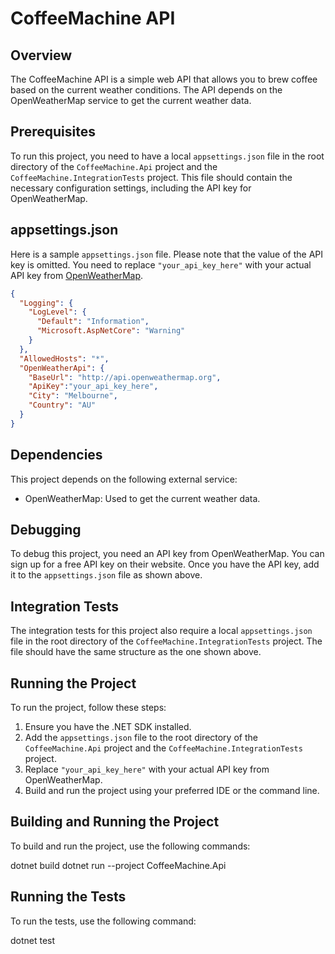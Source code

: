 # CoffeeMachine API

## Overview
The CoffeeMachine API is a simple web API that allows you to brew coffee based on the current weather conditions. The API depends on the OpenWeatherMap service to get the current weather data.

## Prerequisites
To run this project, you need to have a local `appsettings.json` file in the root directory of the `CoffeeMachine.Api` project and the `CoffeeMachine.IntegrationTests` project. This file should contain the necessary configuration settings, including the API key for OpenWeatherMap.

## appsettings.json
Here is a sample `appsettings.json` file. Please note that the value of the API key is omitted. You need to replace `"your_api_key_here"` with your actual API key from [OpenWeatherMap](https://openweathermap.org/).

```Json
{
  "Logging": {
    "LogLevel": {
      "Default": "Information",
      "Microsoft.AspNetCore": "Warning"
    }
  },
  "AllowedHosts": "*",
  "OpenWeatherApi": {
    "BaseUrl": "http://api.openweathermap.org",
    "ApiKey":"your_api_key_here",
    "City": "Melbourne",
    "Country": "AU"
  }
}
```

## Dependencies
This project depends on the following external service:
- OpenWeatherMap: Used to get the current weather data.

## Debugging
To debug this project, you need an API key from OpenWeatherMap. You can sign up for a free API key on their website. Once you have the API key, add it to the `appsettings.json` file as shown above.

## Integration Tests
The integration tests for this project also require a local `appsettings.json` file in the root directory of the `CoffeeMachine.IntegrationTests` project. The file should have the same structure as the one shown above.

## Running the Project
To run the project, follow these steps:
1. Ensure you have the .NET SDK installed.
2. Add the `appsettings.json` file to the root directory of the `CoffeeMachine.Api` project and the `CoffeeMachine.IntegrationTests` project.
3. Replace `"your_api_key_here"` with your actual API key from OpenWeatherMap.
4. Build and run the project using your preferred IDE or the command line.

## Building and Running the Project
To build and run the project, use the following commands:

dotnet build
dotnet run --project CoffeeMachine.Api

## Running the Tests
To run the tests, use the following command:

dotnet test